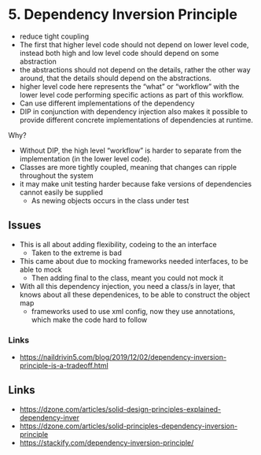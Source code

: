 # 5. Dependency Inversion Principle

-  reduce tight coupling
- The first that higher level code should not depend on lower level code, instead both high and low level code should depend on some abstraction
- the abstractions should not depend on the details, rather the other way around, that the details should depend on the abstractions.
- higher level code here represents the “what” or “workflow” with the lower level code performing specific actions as part of this workflow.
- Can use different implementations of the dependency
- DIP in conjunction with dependency injection also makes it possible to provide different concrete implementations of dependencies at runtime.

Why?
- Without DIP, the high level “workflow” is harder to separate from the implementation (in the lower level code).
- Classes are more tightly coupled, meaning that changes can ripple throughout the system
- it may make unit testing harder because fake versions of dependencies cannot easily be supplied
  - As newing objects occurs in the class under test

## Issues

- This is all about adding flexibility, codeing to the an interface
  - Taken to the extreme is bad
- This came about due to mocking frameworks needed interfaces, to be able to mock
  - Then adding final to the class, meant you could not mock it
- With all this dependency injection, you need a class/s in layer, that knows about all these dependenices, to be able to construct the object map
  - frameworks used to use xml config, now they use annotations, which make the code hard to follow

### Links
  - https://naildrivin5.com/blog/2019/12/02/dependency-inversion-principle-is-a-tradeoff.html

## Links

- https://dzone.com/articles/solid-design-principles-explained-dependency-inver
- https://dzone.com/articles/solid-principles-dependency-inversion-principle
- https://stackify.com/dependency-inversion-principle/
